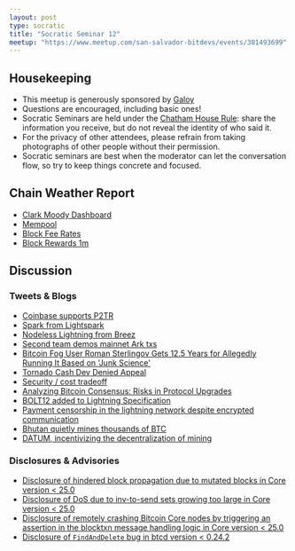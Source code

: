 ```yaml
---
layout: post
type: socratic
title: "Socratic Seminar 12"
meetup: "https://www.meetup.com/san-salvador-bitdevs/events/301493699"
---
```


Housekeeping
------------

- This meetup is generously sponsored by [Galoy](https://galoy.io/)
- Questions are encouraged, including basic ones!
- Socratic Seminars are held under the [Chatham House Rule](https://www.chathamhouse.org/about-us/chatham-house-rule): share the information you receive, but do not reveal the identity of who said it.
- For the privacy of other attendees, please refrain from taking photographs of other people without their permission.
- Socratic seminars are best when the moderator can let the conversation flow, so try to keep things concrete and focused.

Chain Weather Report
--------------------

- [Clark Moody Dashboard](https://dashboard.clarkmoody.com/)
- [Mempool](https://mempool.space/graphs/mempool#1m)
- [Block Fee Rates](https://mempool.space/graphs/mining/block-fee-rates#1m)
- [Block Rewards 1m](https://mempool.space/graphs/mining/block-rewards#1m)

Discussion
----------

### Tweets & Blogs

- [Coinbase supports P2TR](https://x.com/CoinbaseAssets/status/1843712761391399318)
- [Spark from Lightspark](https://spark.info/)
- [Nodeless Lightning from Breez](https://x.com/Liquid_BTC/status/1854273521347858663)
- [Second team demos mainnet Ark txs](https://x.com/2ndbtc/status/1838233706454233194)
- [Bitcoin Fog User Roman Sterlingov Gets 12.5 Years for Allegedly Running It Based on 'Junk Science'](https://www.nobsbitcoin.com/bitcoin-fog-user-roman-sterlingov-gets-12-5-years-for-allegedly-running-it-based-on-junk-science/)
- [Tornado Cash Dev Denied Appeal](https://www.nobsbitcoin.com/tornado-cash-developer-roman-storm-to-face-criminal-trial-judge-rules/)
- [Security / cost tradeoff](https://x.com/giacomozucco/status/1850100668255662208)
- [Analyzing Bitcoin Consensus: Risks in Protocol Upgrades](https://github.com/bitcoin-cap/bcap)
- [BOLT12 added to Lightning Specification](https://github.com/lightning/bolts/commit/aed3d28d5a202a0dd7b037fca4c04f58242fa909)
- [Payment censorship in the lightning network despite encrypted communication](https://x.com/callebtc/status/1856679659523490046)
- [Bhutan quietly mines thousands of BTC](https://www.forbes.com/sites/digital-assets/2024/09/17/how-bhutan-quietly-built-750-million-in-bitcoin-holdings/)
- [DATUM, incentivizing the decentralization of mining](https://ocean.xyz/docs/datum)


### Disclosures & Advisories

- [Disclosure of hindered block propagation due to mutated blocks in Core version < 25.0](https://bitcoincore.org/en/2024/10/08/disclose-mutated-blocks-hindering-propagation/)
- [Disclosure of DoS due to inv-to-send sets growing too large in Core version < 25.0](https://bitcoincore.org/en/2024/10/08/disclose-large-inv-to-send/)
- [Disclosure of remotely crashing Bitcoin Core nodes by triggering an assertion in the blocktxn message handling logic in Core version < 25.0](https://bitcoincore.org/en/2024/10/08/disclose-blocktxn-crash/)
- [Disclosure of `FindAndDelete` bug in btcd version < 0.24.2](https://delvingbitcoin.org/t/cve-2024-38365-public-disclosure-btcd-findanddelete-bug/1184)
